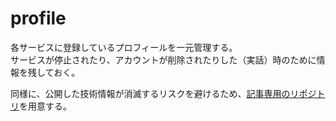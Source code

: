 # profile
各サービスに登録しているプロフィールを一元管理する。
<br>サービスが停止されたり、アカウントが削除されたりした（実話）時のために情報を残しておく。

同様に、公開した技術情報が消滅するリスクを避けるため、[記事専用のリポジトリ](https://github.com/shimajima-eiji/Article)を用意する。
